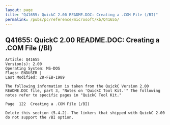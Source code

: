 ```yaml
---
layout: page
title: "Q41655: QuickC 2.00 README.DOC: Creating a .COM File (/BI)"
permalink: /pubs/pc/reference/microsoft/kb/Q41655/
---
```


## Q41655: QuickC 2.00 README.DOC: Creating a .COM File (/BI)

	Article: Q41655
	Version(s): 2.00
	Operating System: MS-DOS
	Flags: ENDUSER |
	Last Modified: 28-FEB-1989
	
	The following information is taken from the QuickC Version 2.00
	README.DOC file, part 3, "Notes on 'QuickC Tool Kit.'" The following
	notes refer to specific pages in "QuickC Tool Kit."
	
	Page  122  Creating a .COM File (/BI)
	
	Delete this section (5.4.2). The linkers that shipped with QuickC 2.00
	do not support the /BI option.
